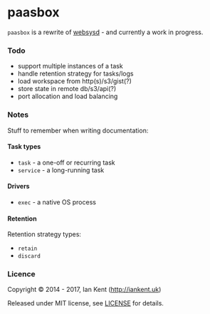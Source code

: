 paasbox
========

`paasbox` is a rewrite of [websysd](https://github.com/websysd/websysd) - and currently a work in progress.

### Todo

- support multiple instances of a task
- handle retention strategy for tasks/logs
- load workspace from http(s)/s3/gist(?)
- store state in remote db/s3/api(?)
- port allocation and load balancing

### Notes

Stuff to remember when writing documentation:

#### Task types

- `task` - a one-off or recurring task
- `service` - a long-running task

#### Drivers

- `exec` - a native OS process

#### Retention

Retention strategy types:

- `retain`
- `discard`

### Licence

Copyright ©‎ 2014 - 2017, Ian Kent (http://iankent.uk)

Released under MIT license, see [LICENSE](LICENSE.md) for details.
